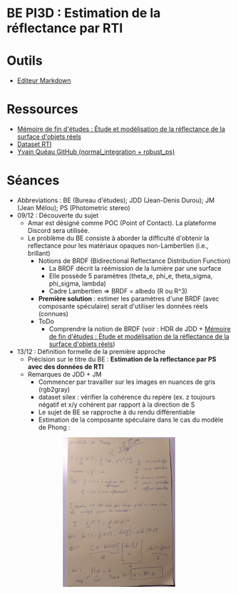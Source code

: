 # BE PI3D : Estimation de la réflectance par RTI

# Outils
 - [Editeur Markdown](https://stackedit.io/)

# Ressources
 - [Mémoire de fin d'études : Étude et modélisation de la réflectance de la surface d'objets réels](https://domurado.pagesperso-orange.fr/Memoire/)
 - [Dataset RTI](https://sharedocs.huma-num.fr/wl/?id=W4u65Lh4fWGCcrc9aKAIsnqWcu0meKym)
 - [Yvain Quéau GitHub (normal_integration + robust_ps)](https://github.com/yqueau)

# Séances

 - Abbreviations :  BE (Bureau d'études); JDD (Jean-Denis Durou); JM (Jean Mélou); PS (Photometric stereo)
 - 09/12 : Découverte du sujet
	 - Amar est désigné comme POC (Point of Contact). La plateforme Discord sera utilisée.
	 - Le problème du BE consiste à aborder la difficulté d'obtenir la reflectance pour les matériaux opaques non-Lambertien (i.e., brillant)
		 - Notions de BRDF (Bidirectional Reflectance Distribution Function)
			 - La BRDF décrit la réémission de la lumière par une surface
			 - Elle possède 5 paramètres (theta_e, phi_e, theta_sigma, phi_sigma, lambda)
			 - Cadre Lambertien => BRDF = albedo (R ou R^3)
		 - **Première solution** : estimer les paramètres d'une BRDF (avec composante spéculaire) serait d'utiliser les données réels (connues)
		 - ToDo
			 - Comprendre la notion de BRDF (voir : HDR de JDD + [Mémoire de fin d'études : Étude et modélisation de la réflectance de la surface d'objets réels](https://domurado.pagesperso-orange.fr/Memoire/))
 - 13/12 : Définition formelle de la première approche
	 - Précision sur le titre du BE : **Estimation de la reflectance par PS avec des données de RTI**
	 - Remarques de JDD + JM
		 - Commencer par travailler sur les images en nuances de gris (rgb2gray)
		 - dataset silex : vérifier la cohérence du repère (ex. z toujours négatif et x/y cohérent par rapport à la direction de S
		 - Le sujet de BE se rapproche à du rendu différentiable
		 - Estimation de la composante spéculaire dans le cas du modèle de Phong :
<p align="center">
  <img width="50%" src="res/resolution.jpg" />
</p>
